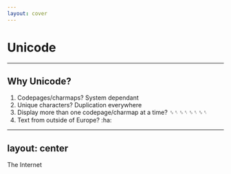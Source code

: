 ```yaml
---
layout: cover
---
```


# Unicode

---

## Why Unicode?

<v-clicks>

1. Codepages/charmaps? System dependant
1. Unique characters? Duplication everywhere
1. Display more than one codepage/charmap at a time? ␎␏␎␏␎␏␎␏
1. Text from outside of Europe? :ha:

</v-clicks>

<!--
TODO: Illustrate with an example:
- Write an application on one computer, relying on codepage X
- Send data to another computer
- Get garbled nonsense
- 👍 
-->

---
layout: center
---

<div class="absolute top-0 left-0 the-internet flex justify-center items-center text-30">
  <p class="text-shadow-xl color-white text-shadow-color-red">The Internet</p>
</div>

<style>
.the-internet {
  background-image: url("/the_internet.jpg");
  width: 100%;
  height: 100%
}
</style>

---
layout: center
---

## Unicode to the resque

<v-clicks>

- Universal
- Efficient
- Unambiguous

</v-clicks>

<!--
- Universal: Encompass all characters that can be used in general text interchange
- Efficient: Simple to store and parse. Fixed character codes for all the charaters, no switch code pages/charmaps.
- Unambiguous: `\1F600` is a grinning face - everywhere.

Ref: https://www.unicode.org/versions/Unicode15.0.0/ch01.pdf

> The Unicode Standard was designed to be:
>
> - Universal. The repertoire must be large enough to encompass all characters that are likely to be used in general text interchange, including those in major international, national, and industry character sets.
> - Efficient. Plain text is simple to parse: software does not have to maintain state or look for special escape sequences, and character synchronization from any point in a character stream is quick and unambiguous. A fixed character code allows for efficient sorting, searching, display, and editing of text.
> - Unambiguous. Any given Unicode code point always represents the same character
-->

---

## New Terminology

| | | |
| - | - | - |
| Glyph | ‽ | How it actually looks, defined by the font |
| Codepoint | U+203D | Unique identifier for this character |
| Character | Interrobang | Description of the codepoint | 
| Block | General Punctuation, U+2000 - U+206F | The range of codepoints for a specific purpose |
| Plane | Basic Multilingual Plane, U+0000 - U+FFFF | The wide group of codepoints |

<footer>

Ref: Characters and Glyphs https://www.unicode.org/versions/Unicode15.0.0/ch01.pdf

</footer>

<!--
Glyphs are what are drawn to the screen, generally unicode interpreted by a font for example
Character is still ambiguous, but in unicode it's the description of the codepoint
-->

---
layout: center
---

<img src="/glyph-codepoint-character.jpg" alt="Triple spiderman meme, glyph, codepoint, character pointing at each other" />

---
layout: center
---

<img src="/no_chars_yes_glyphs.jpg" alt="Drake no: characters. Drake yes: glyphs" />

---
layout: two-cols
---

## Glyphemes

<div class="codepoint">
  <div class="glyph">é</div>
  <div class="code">U+00e9</div>
</div>

::right::

<div class="codepoint">
  <div class="glyph">é</div>
  <div class="code">U+0065 + U+0301</div>
</div>

<!--
Glyphemes - 1 to many codepoints that are represented to the user as a single character
--> 

---
layout: center
---

## What is the difference between
## `Unicode`
## and
## `UTF-8`

---
layout: center
---

<div class="text-7">

`Unicode` - "The Standard"

`UTF-8` - Encoding

</div>

<!--
There is also UTF-16 and UTF-32
-->

---

## Encoding

<v-clicks>

**DIN 91379**: 925 characters

At least 10 bits - (Names/Data exchange in Europe)

Unicode:
- Supports 1048576 Characters
- Code space: U+000000 - U+10FFFF
- Which requires at least 21 bits

</v-clicks>

<footer>

Fun fact: Unicode <2.0 code space was 16-bit wide.

</footer>

---
layout: center
---

<div class="flex flex-col">

<img src="/standards.png" class="center"/>

<p class="text-3">
Alt: Fortunately, the charging one has been solved now that we've all standardized on mini-USB. Or is it micro-USB? Shit.
</p>

</div>

<footer>

Source: https://xkcd.com/927/

</footer>

---

## Woo options!

😻 = U+1F63B = Smiling cat face with heart-shaped eyes

<v-click>

| | |
| - | - |
| UTF-8 | `0xF0 0x9F 0x98 0xBB` |
| UTF-16BE* | `0xD83D 0xDE3B` |
| UTF-16LE | `0x3DD8 0x3BDE` |
| UTF-32BE* | `0x0001F63B` |
| UTF-32LE | `0x3BF60100` |

\* BE encodings are the default if no BOM `\xFEFF`

</v-click>

<footer>

UTF-21 exists - but it's a toy encoding hobby project<br />

</footer>

<!--
A UTF-8 encoded string on my machine spits out an array of bytes.
To your machine, it's just an array of bytes.

Content-Encoding header on HTTP requests

UTF-21: https://evanhahn.com/utf-21/
-->

---
layout: center
---

## UTF-8 is the king of the web

---

## Nuts and bolts of UTF-8

Key points:

- Variable width (1-4 bytes)
- ∴ Variable offset between characters
- The default in Rust (+many more)

<v-click>

<hr />

| Code point range | Byte 1 | Byte 2 | Byte 3 | Byte 4 | Bit Capacity | Code points |
| - | - | - | - | - | - | - |
| `0x000000..0x00007F` | `0xxxxxxx` | | | | 7 | 128 |
| `0x000080..0x0007FF` | `110xxxxx` | `10xxxxxx` | | | 11 | 1920 |
| `0x000800..0x00FFFF` | `1110xxxx` | `10xxxxxx` | `10xxxxxx` | | 16 | 63488 |
| `0x010000..0x10FFFF` | `11110xxx` | `10xxxxxx` | `10xxxxxx` | `10xxxxxx` | 21 | 1mil+ |

</v-click>

<!--
UTF-8 is generally speaking more efficient when dealing with "Latin" based web - Best case 1 byte, worst case, 2 bytes.
UTF-16 is gauranteed to be 2 bytes, if not 4
UTF-32 will always be 4 bytes.
-->

---

## Let's encode!

😻 = U+1F63B = Smiling cat face with heart-shaped eyes

<p v-click>

1F63B = `0001 1111 0110 0011 1011`

</p>

<div v-click class="mt-30">

<Arrow x1="250" y1="250" x2="170" y2="160" width="5"/>

We need at least 17 bits of room to encode U+1F63B

</div>

<div v-click>

<hr />

`17 > 7` ∴ Needs more than 1 byte

`17 > 11` ∴ Needs more than 2 bytes

`17 > 16` ∴ Needs more than 3 bytes

∴ We need 4 bytes!

`1111 0xxx` `10xx xxxx` `10xx xxxx` `10xx xxxx`

</div>

<!--
Take a codepoint, and split it into UTF-8
-->

---

## Let's encode!

😻 = U+1F63B = Smiling cat face with heart-shaped eyes

0x1F63B = `0001 1111 0110 0011 1011`

<div v-click class="absolute top-40 left-14">
  <span>0x1F63B =&nbsp;</span>
  <span class="binary color-red">&nbsp;00</span>
  <span class="binary color-blue">01 1111</span>
  <span class="binary color-green">&nbsp;0110 00</span>
  <span class="binary color-yellow">11 1011</span>
</div>

<div v-click class="absolute parts top-40 left-14">
  <div class="binary color-red absolute part part-1 anim">00</div>
  <div class="binary color-blue absolute part part-2 anim">01 1111</div>
  <div class="binary color-green absolute part part-3 no-backtick anim">0110 00</div>
  <div class="binary color-yellow absolute part part-4 no-backtick anim">11 1011</div>
</div>

<div v-click class="absolute top-49 left-31">
  <span class="binary">| 1111 0000 = 1111 00<span class="color-red">00</span>&nbsp;</span>

  <span class="binary">| 1000 0000 = 10<span class="color-blue">01 1111</span>&nbsp;</span>

  <span class="binary">| 1000 0000 = 10<span class="color-green">01 1000</span>&nbsp;</span>

  <span class="binary">| 1000 0000 = 10<span class="color-yellow">11 1011</span>&nbsp;</span>
</div>

<div v-click class="absolute top-49 left-86">
  <span class="binary">&nbsp;= 0xF0</span>

  <span class="binary">&nbsp;= 0x9F</span>

  <span class="binary">&nbsp;= 0x98</span>

  <span class="binary">&nbsp;= 0xBB</span>
</div>

<div class="absolute top-90 left-15">

<v-click>

<hr />

Thus! U+1F63B = `\xF0\x9F\x97\xBB` in UTF-8

</v-click>

</div>

<style>
.part {
  width: 4.5em;
  top: 0em;
}

.parts {
  opacity: 1;
}

.part-1 { left: 5.90em; width: 1.8em; }
.part-2 { left: 7.10em; }
.part-3 { left: 11.9em; }
.part-4 { left: 16.1em; }

.slidev-vclick-current,.slidev-vclick-prior {
  .part { left: 0em; }

  .part-1 { top: 2.3em; left: 2.7em; }
  .part-2 { top: 5.0em; }
  .part-3 { top: 7.5em; }
  .part-4 { top: 10.1em; }
}

.anim {
  transition-delay: 0s;
  transition-duration: 1s;
}
</style>

---
layout: center
---

## Summary

<v-clicks>

- Unicode is a standard. It defeines a dictionary of `codepoints` to their character descriptions
- UTF-8 is an Encoding - defined by the Unicode Standard.
- Encodings help humans interpret bytes as painted glyphs
- UTF-8 is by far the most common standard due to it's memory efficiency (e.g. variable space) 

</v-clicks>
